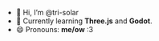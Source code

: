 - 👋 Hi, I’m @tri-solar
- 🚀 Currently learning **Three.js** and **Godot**.
- 😄 Pronouns: **me/ow** :3

<!---
tri-solar/tri-solar is a ✨ special ✨ repository because its `README.md` (this file) appears on your GitHub profile.
You can click the Preview link to take a look at your changes.
--->
